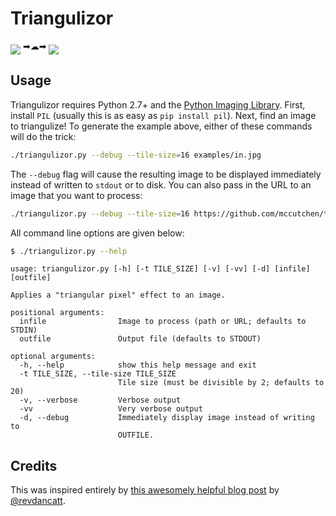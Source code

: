 # Triangulizor

<img src="https://github.com/mccutchen/triangulizor/raw/master/examples/in.jpg" align="middle">
➡☁➡
<img src="https://github.com/mccutchen/triangulizor/raw/master/examples/out.png" align="middle">

## Usage

Triangulizor requires Python 2.7+ and the [Python Imaging Library][3]. First,
install `PIL` (usually this is as easy as `pip install pil`). Next, find an
image to triangulize! To generate the example above, either of these commands
will do the trick:

```bash
./triangulizor.py --debug --tile-size=16 examples/in.jpg
```

The `--debug` flag will cause the resulting image to be displayed immediately
instead of written to `stdout` or to disk. You can also pass in the URL to an
image that you want to process:

```bash
./triangulizor.py --debug --tile-size=16 https://github.com/mccutchen/triangulizor/raw/master/examples/in.jpg
```

All command line options are given below:

```bash
$ ./triangulizor.py --help
```

```
usage: triangulizor.py [-h] [-t TILE_SIZE] [-v] [-vv] [-d] [infile] [outfile]

Applies a "triangular pixel" effect to an image.

positional arguments:
  infile                Image to process (path or URL; defaults to STDIN)
  outfile               Output file (defaults to STDOUT)

optional arguments:
  -h, --help            show this help message and exit
  -t TILE_SIZE, --tile-size TILE_SIZE
                        Tile size (must be divisible by 2; defaults to 20)
  -v, --verbose         Verbose output
  -vv                   Very verbose output
  -d, --debug           Immediately display image instead of writing to
                        OUTFILE.
```

## Credits

This was inspired entirely by [this awesomely helpful blog post][1] by
[@revdancatt][2].

[1]: http://revdancatt.com/2012/03/31/the-pxl-effect-with-javascript-and-canvas-and-maths/
[2]: http://twitter.com/revdancatt
[3]: http://pypi.python.org/pypi/PIL
